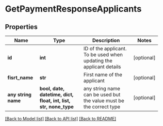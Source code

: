# GetPaymentResponseApplicants


## Properties
Name | Type | Description | Notes
------------ | ------------- | ------------- | -------------
**id** | **int** | ID of the applicant. To be used when updating the applicant details | [optional] 
**fisrt_name** | **str** | First name of the applicant | [optional] 
**any string name** | **bool, date, datetime, dict, float, int, list, str, none_type** | any string name can be used but the value must be the correct type | [optional]

[[Back to Model list]](../README.md#documentation-for-models) [[Back to API list]](../README.md#documentation-for-api-endpoints) [[Back to README]](../README.md)


